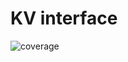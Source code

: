 # KV interface

![coverage](https://raw.githubusercontent.com/royalcat/kv/badges/.badges/main/coverage.svg)
